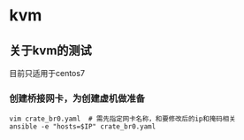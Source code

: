# kvm
## 关于kvm的测试
目前只适用于centos7
### 创建桥接网卡，为创建虚机做准备
```
vim crate_br0.yaml  # 需先指定网卡名称，和要修改后的ip和掩码相关
ansible -e "hosts=$IP" crate_br0.yaml
```
